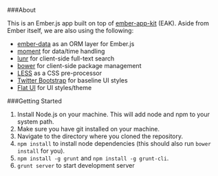 ###About

This is an Ember.js app built on top of [ember-app-kit](http://iamstef.net/ember-app-kit/) (EAK). Aside from Ember itself,
we are also using the following:

- [ember-data](http://emberjs.com/guides/models/) as an ORM layer for Ember.js
- [moment](http://momentjs.com/) for data/time handling
- [lunr](http://lunrjs.com/) for client-side full-text search
- [bower](http://bower.io/) for client-side package management
- [LESS](http://lesscss.org/) as a CSS pre-processor
- [Twitter Bootstrap](http://getbootstrap.com/) for baseline UI styles
- [Flat UI](http://designmodo.github.io/Flat-UI/) for UI styles/theme

###Getting Started

1. Install Node.js on your machine. This will add node and npm to your system path.
2. Make sure you have git installed on your machine.
3. Navigate to the directory where you cloned the repository.
4. ```npm install``` to install node dependencies (this should also run ```bower install``` for you).
5. ```npm install -g grunt``` and ```npm install -g grunt-cli```.
6. ```grunt server``` to start development server